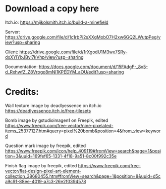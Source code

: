 # Download a copy here
Itch.io:
https://mijkolsmith.itch.io/build-a-minefield

Server:
https://drive.google.com/file/d/1c1rbPi2sXXgMobO7H2xw6GQ2LWutpPeg/view?usp=sharing

Client:
https://drive.google.com/file/d/1rXgodU1M3wx7SRy-dxXYlYbJBvi7kVhp/view?usp=sharing

Documentation:
https://docs.google.com/document/d/15FAdgF-_8v5-d_RxhwfZ_Z8Vrogo8mNI1KPEDYM_aOU/edit?usp=sharing

# Credits:

Wall texture image by deadlyessence on itch.io
https://deadlyessence.itch.io/free-tilesets

Bomb image by gstudioimagen1 on Freepik, edited
https://www.freepik.com/free-vector/nine-pixelated-items_25377127.htm#query=pixel%20bomb&position=4&from_view=keyword

Question mark image by freepik, edited
https://www.freepik.com/icon/help_409119#fromView=search&page=1&position=3&uuid=169fef65-1331-4f18-9a51-8c00f992c35e

Finish flag image by freepik, edited
https://www.freepik.com/free-vector/flat-design-pixel-art-element-collection_38680455.htm#fromView=search&page=1&position=8&uuid=d5ca9c91-88ee-4019-a7c3-26e2f0394578

